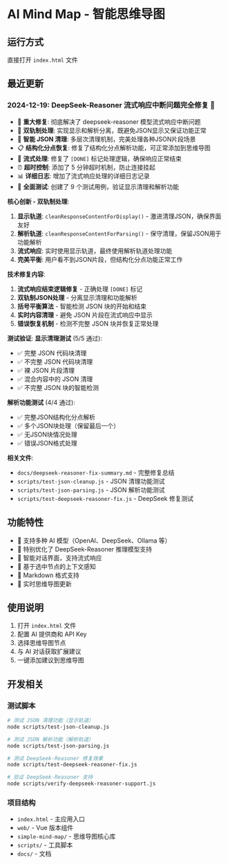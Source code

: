 # AI Mind Map - 智能思维导图

## 运行方式
直接打开 `index.html` 文件

## 最近更新

### 2024-12-19: DeepSeek-Reasoner 流式响应中断问题完全修复 🎉
- 🐛 **重大修复**: 彻底解决了 deepseek-reasoner 模型流式响应中断问题
- 🔄 **双轨制处理**: 实现显示和解析分离，既避免JSON显示又保证功能正常
- 🧹 **智能 JSON 清理**: 多层次清理机制，完美处理各种JSON片段场景
- 📋 **结构化分点恢复**: 修复了结构化分点解析功能，可正常添加到思维导图
- 🔄 **流式处理**: 修复了 `[DONE]` 标记处理逻辑，确保响应正常结束
- ⏰ **超时控制**: 添加了 5 分钟超时机制，防止连接挂起
- 📊 **详细日志**: 增加了流式响应处理的详细日志记录
- 🧪 **全面测试**: 创建了 9 个测试用例，验证显示清理和解析功能

**核心创新 - 双轨制处理**:
1. **显示轨道**: `cleanResponseContentForDisplay()` - 激进清理JSON，确保界面友好
2. **解析轨道**: `cleanResponseContentForParsing()` - 保守清理，保留JSON用于功能解析
3. **流式响应**: 实时使用显示轨道，最终使用解析轨道处理功能
4. **完美平衡**: 用户看不到JSON片段，但结构化分点功能正常工作

**技术修复内容**:
1. **流式响应结束逻辑修复** - 正确处理 `[DONE]` 标记
2. **双轨制JSON处理** - 分离显示清理和功能解析
3. **括号平衡算法** - 智能检测 JSON 块的开始和结束
4. **实时内容清理** - 避免 JSON 片段在流式响应中显示
5. **错误恢复机制** - 检测不完整 JSON 块并恢复正常处理

**测试验证**:
**显示清理测试** (5/5 通过):
- ✅ 完整 JSON 代码块清理
- ✅ 不完整 JSON 代码块清理
- ✅ 裸 JSON 片段清理
- ✅ 混合内容中的 JSON 清理
- ✅ 不完整 JSON 块的智能检测

**解析功能测试** (4/4 通过):
- ✅ 完整JSON结构化分点解析
- ✅ 多个JSON块处理（保留最后一个）
- ✅ 无JSON块情况处理
- ✅ 错误JSON格式处理

**相关文件**:
- `docs/deepseek-reasoner-fix-summary.md` - 完整修复总结
- `scripts/test-json-cleanup.js` - JSON 清理功能测试
- `scripts/test-json-parsing.js` - JSON 解析功能测试
- `scripts/test-deepseek-reasoner-fix.js` - DeepSeek 修复测试

## 功能特性

- 🤖 支持多种 AI 模型（OpenAI、DeepSeek、Ollama 等）
- 🧠 特别优化了 DeepSeek-Reasoner 推理模型支持
- 💬 智能对话界面，支持流式响应
- 🎯 基于选中节点的上下文感知
- 📝 Markdown 格式支持
- 🔄 实时思维导图更新

## 使用说明

1. 打开 `index.html` 文件
2. 配置 AI 提供商和 API Key
3. 选择思维导图节点
4. 与 AI 对话获取扩展建议
5. 一键添加建议到思维导图

## 开发相关

### 测试脚本
```bash
# 测试 JSON 清理功能（显示轨道）
node scripts/test-json-cleanup.js

# 测试 JSON 解析功能（解析轨道）
node scripts/test-json-parsing.js

# 测试 DeepSeek-Reasoner 修复效果
node scripts/test-deepseek-reasoner-fix.js

# 验证 DeepSeek-Reasoner 支持
node scripts/verify-deepseek-reasoner-support.js
```

### 项目结构
- `index.html` - 主应用入口
- `web/` - Vue 版本组件
- `simple-mind-map/` - 思维导图核心库
- `scripts/` - 工具脚本
- `docs/` - 文档